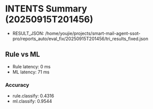 # INTENTS Summary (20250915T201456)

- RESULT_JSON: /home/youjie/projects/smart-mail-agent-ssot-pro/reports_auto/eval_fix/20250915T201456/tri_results_fixed.json

## Rule vs ML
- Rule latency: 0 ms
- ML   latency: 71 ms
### Accuracy
- rule.classify: 0.4316
- ml.classify: 0.9544
